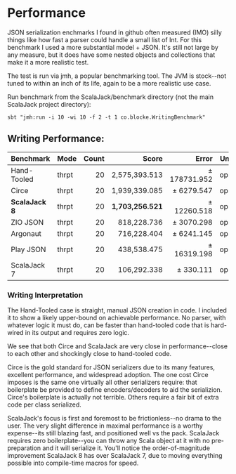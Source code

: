 # Performance

JSON serialization enchmarks I found in github often measured (IMO) silly things like how fast a parser 
could handle a small list of Int.  For this benchmark I used a more substantial model + JSON.  It's still 
not large by any measure, but it does have some nested objects and collections that make it a more
realistic test.

The test is run via jmh, a popular benchmarking tool.  The JVM is stock--not tuned to within an inch
of its life, again to be a more realistic use case.

Run benchmark from the ScalaJack/benchmark directory (not the main ScalaJack project directory): 
```
sbt "jmh:run -i 10 -wi 10 -f 2 -t 1 co.blocke.WritingBenchmark"
```

## Writing Performance:

| Benchmark        | Mode  | Count |       Score |        Error | Units |
|------------------|-------|----:|------------:|-------------:|-------|
| Hand-Tooled      | thrpt |  20 | 2,575,393.513 | ± 178731.952 | ops/s |
| Circe            | thrpt |  20 | 1,939,339.085 | ±   6279.547 | ops/s |
|**ScalaJack 8**     | thrpt |  20 | **1,703,256.521** | ±  12260.518 | ops/s |
| ZIO JSON         | thrpt |  20 |  818,228.736 | ±   3070.298 | ops/s |
| Argonaut         | thrpt |  20 |  716,228.404 | ±   6241.145 | ops/s |
| Play JSON        | thrpt |  20 |  438,538.475 | ±  16319.198 | ops/s |
| ScalaJack 7      | thrpt |  20 |  106,292.338 | ±    330.111 | ops/s |

### Writing Interpretation

The Hand-Tooled case is straight, manual JSON creation in code.  I included it to show a likely 
upper-bound on achievable performance. No parser, with whatever logic it must do, can be faster
than hand-tooled code that is hard-wired in its output and requires zero logic.

We see that both Circe and ScalaJack are very close in performance--close to each other and
shockingly close to hand-tooled code.

Circe is the gold standard for JSON serializers due to its many features, excellent performance, and
widespread adoption.  The one cost Circe imposes is the same one virtually all other serializers
require: that boilerplate be provided to define encoders/decoders to aid the serializion.  Circe's
boilerplate is actually not terrible.  Others require a fair bit of extra code per class serialized. 

ScalaJack's focus is first and foremost to be frictionless--no drama to the user.  The very slight 
difference in maximal performance is a worthy expense--its still blazing fast, and positioned well
vs the pack.  ScalaJack requires zero boilerplate--you can throw any Scala object at it with no 
pre-preparation and it will serialize it.  You'll notice the order-of-magnitude improvement ScalaJack 8
has over ScalaJack 7, due to moving everything possible into compile-time macros for speed.
